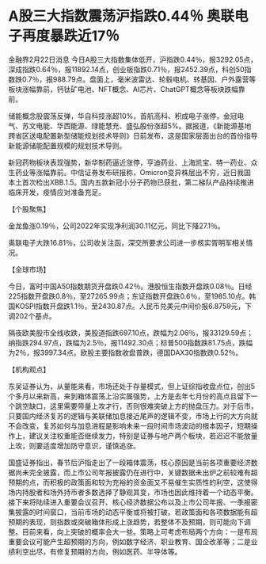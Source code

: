 # A股三大指数震荡沪指跌0.44％ 奥联电子再度暴跌近17％

金融界2月22日消息
今日A股三大指数集体低开，沪指跌0.44％，报3292.05点，深成指跌0.64％，报11892.14点，创业板指跌0.71％，报2452.39点，科创50指数跌0.7％，报988.79点。盘面上，毫米波雷达、轮毂电机、转基因、户外露营等板块涨幅靠前，钙钛矿电池、NFT概念、AI芯片、ChatGPT概念等板块跌幅靠前。

储能概念股震荡反弹，华自科技涨超10%，首航高科、积成电子涨停，金冠电气、苏文电能、华西能源、绿能慧充、盛弘股份涨超5%。据报道，《新能源基地跨省区送电配置新型储能规划技术导则》日前发布，这是国家层面出台的首份指导新能源储能配置规模的规划技术导则。

新冠药物板块表现强势，新华制药逼近涨停，亨迪药业、上海凯宝、特一药业、众生药业等涨幅靠前。中信证券发布研报称，Omicron变异株层出不穷，近日我国本土首次检出XBB.1.5。国内五款新冠小分子药物已获批，第二梯队产品持续推进临床开发，疫情应对准备充足。

【个股聚焦】

金龙鱼涨0.19％，公司2022年实现净利润30.11亿元，同比下降27.1％。

奥联电子大跌16.81％，公司收关注函，深交所要求公司进一步核实胥明军相关情况。

【全球市场】

今日，富时中国A50指数期货开盘跌0.42％。港股恒生指数开盘跌0.08％。日经225指数开盘跌0.8％，至27265.99点；东证指数开盘跌0.6％，至1985.10点。韩国KOSPI指数开盘跌1.1％，至2430.87点。人民币兑美元中间价报6.8759元，下调202个基点。

隔夜欧美股市全线收跌，美股道指跌697.10点，跌幅为2.06％，报33129.59点；纳指跌294.97点，跌幅为2.5％，报11492.30点；标普500指数跌81.75点，跌幅为2％，报3997.34点。欧股主要指数收盘普跌，德国DAX30指数跌0.52％。

【机构观点】

东吴证券认为，从量能来看，市场还处于存量模式，但上证综指收盘点位，创出5个多月以来新高，来到箱体震荡上沿实属强势，上方是去年七月份的高点且留下一个跳空缺口，这里需要带量上攻才行，否则很难突破上方的抛盘压力。对于后市，只要国内经济复苏的逻辑与美联储加息接近尾声的逻辑不变，市场上行的大方向就不会改变，复苏如何与加息进程是影响未来一段时间市场波动的根本因子，短期操作上，建议关注权重能否继续发力，特别是证券与地产两个板块，若迟迟不能放量上攻，则要适度增加防守意识，谨慎追涨。

国盛证券指出，春节后沪指走出了一段箱体震荡，核心原因是当前各项重要经济数据尚未完全披露，而上市公司年报披露仍在进行中，关键数据未出炉之前较难有超预期的点，而积极的政策面和较为充裕的资金面又不易催生实质性的利空，这使得场内持股者和场外持币者多数选择了静观其变，市场也因此维持着一个动态平衡。接下来将陆续进入重要会议召开、核心经济数据公布以及上市公司年报、一季报密集披露的时间窗口，当前市场的动态平衡或将被打破。若政策面和各项数据能有超预期的表现，则指数或突破箱体形成上涨趋势，若整体不及预期，则可能向下调整。目前来看，向上突破的概率会大一些。策略上可考虑布局两个方向：一是布局重要会议可能产生超预期的方向，例如数字经济、职业教育、国企改革等；二是业绩利空出尽，有修复预期的方向，例如医药、半导体等。

